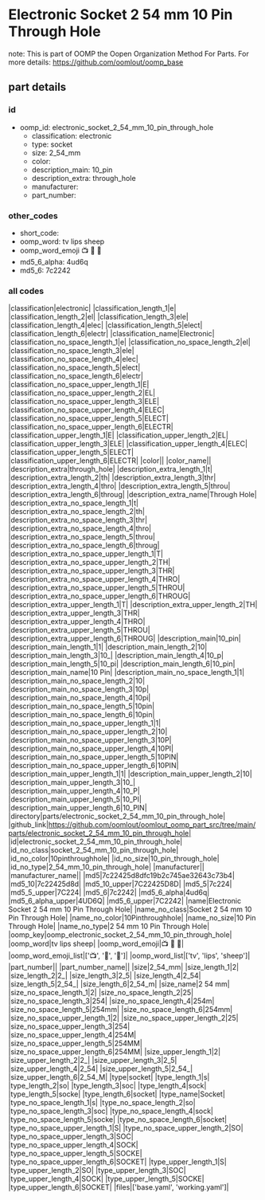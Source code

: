 # Electronic Socket 2 54 mm 10 Pin Through Hole  

note: This is part of OOMP the Oopen Organization Method For Parts. For more details: https://github.com/oomlout/oomp_base

##  part details





### id
* oomp_id: electronic_socket_2_54_mm_10_pin_through_hole
  * classification: electronic
  * type: socket
  * size: 2_54_mm
  * color: 
  * description_main: 10_pin
  * description_extra: through_hole
  * manufacturer: 
  * part_number: 

### other_codes
* short_code: 
* oomp_word: tv lips sheep
* oomp_word_emoji :tv: :lips: :sheep:
* md5_6_alpha: 4ud6q
* md5_6: 7c2242

### all codes 
|classification|electronic|
|classification_length_1|e|
|classification_length_2|el|
|classification_length_3|ele|
|classification_length_4|elec|
|classification_length_5|elect|
|classification_length_6|electr|
|classification_name|Electronic|
|classification_no_space_length_1|e|
|classification_no_space_length_2|el|
|classification_no_space_length_3|ele|
|classification_no_space_length_4|elec|
|classification_no_space_length_5|elect|
|classification_no_space_length_6|electr|
|classification_no_space_upper_length_1|E|
|classification_no_space_upper_length_2|EL|
|classification_no_space_upper_length_3|ELE|
|classification_no_space_upper_length_4|ELEC|
|classification_no_space_upper_length_5|ELECT|
|classification_no_space_upper_length_6|ELECTR|
|classification_upper_length_1|E|
|classification_upper_length_2|EL|
|classification_upper_length_3|ELE|
|classification_upper_length_4|ELEC|
|classification_upper_length_5|ELECT|
|classification_upper_length_6|ELECTR|
|color||
|color_name||
|description_extra|through_hole|
|description_extra_length_1|t|
|description_extra_length_2|th|
|description_extra_length_3|thr|
|description_extra_length_4|thro|
|description_extra_length_5|throu|
|description_extra_length_6|throug|
|description_extra_name|Through Hole|
|description_extra_no_space_length_1|t|
|description_extra_no_space_length_2|th|
|description_extra_no_space_length_3|thr|
|description_extra_no_space_length_4|thro|
|description_extra_no_space_length_5|throu|
|description_extra_no_space_length_6|throug|
|description_extra_no_space_upper_length_1|T|
|description_extra_no_space_upper_length_2|TH|
|description_extra_no_space_upper_length_3|THR|
|description_extra_no_space_upper_length_4|THRO|
|description_extra_no_space_upper_length_5|THROU|
|description_extra_no_space_upper_length_6|THROUG|
|description_extra_upper_length_1|T|
|description_extra_upper_length_2|TH|
|description_extra_upper_length_3|THR|
|description_extra_upper_length_4|THRO|
|description_extra_upper_length_5|THROU|
|description_extra_upper_length_6|THROUG|
|description_main|10_pin|
|description_main_length_1|1|
|description_main_length_2|10|
|description_main_length_3|10_|
|description_main_length_4|10_p|
|description_main_length_5|10_pi|
|description_main_length_6|10_pin|
|description_main_name|10 Pin|
|description_main_no_space_length_1|1|
|description_main_no_space_length_2|10|
|description_main_no_space_length_3|10p|
|description_main_no_space_length_4|10pi|
|description_main_no_space_length_5|10pin|
|description_main_no_space_length_6|10pin|
|description_main_no_space_upper_length_1|1|
|description_main_no_space_upper_length_2|10|
|description_main_no_space_upper_length_3|10P|
|description_main_no_space_upper_length_4|10PI|
|description_main_no_space_upper_length_5|10PIN|
|description_main_no_space_upper_length_6|10PIN|
|description_main_upper_length_1|1|
|description_main_upper_length_2|10|
|description_main_upper_length_3|10_|
|description_main_upper_length_4|10_P|
|description_main_upper_length_5|10_PI|
|description_main_upper_length_6|10_PIN|
|directory|parts/electronic_socket_2_54_mm_10_pin_through_hole|
|github_link|https://github.com/oomlout/oomlout_oomp_part_src/tree/main/parts/electronic_socket_2_54_mm_10_pin_through_hole|
|id|electronic_socket_2_54_mm_10_pin_through_hole|
|id_no_class|socket_2_54_mm_10_pin_through_hole|
|id_no_color|10pinthroughhole|
|id_no_size|10_pin_through_hole|
|id_no_type|2_54_mm_10_pin_through_hole|
|manufacturer||
|manufacturer_name||
|md5|7c22425d8dfc19b2c745ae32643c73b4|
|md5_10|7c22425d8d|
|md5_10_upper|7C22425D8D|
|md5_5|7c224|
|md5_5_upper|7C224|
|md5_6|7c2242|
|md5_6_alpha|4ud6q|
|md5_6_alpha_upper|4UD6Q|
|md5_6_upper|7C2242|
|name|Electronic Socket 2 54 mm 10 Pin Through Hole|
|name_no_class|Socket 2 54 mm 10 Pin Through Hole|
|name_no_color|10Pinthroughhole|
|name_no_size|10 Pin Through Hole|
|name_no_type|2 54 mm 10 Pin Through Hole|
|oomp_key|oomp_electronic_socket_2_54_mm_10_pin_through_hole|
|oomp_word|tv lips sheep|
|oomp_word_emoji|:tv: :lips: :sheep:|
|oomp_word_emoji_list|[':tv:', ':lips:', ':sheep:']|
|oomp_word_list|['tv', 'lips', 'sheep']|
|part_number||
|part_number_name||
|size|2_54_mm|
|size_length_1|2|
|size_length_2|2_|
|size_length_3|2_5|
|size_length_4|2_54|
|size_length_5|2_54_|
|size_length_6|2_54_m|
|size_name|2 54 mm|
|size_no_space_length_1|2|
|size_no_space_length_2|25|
|size_no_space_length_3|254|
|size_no_space_length_4|254m|
|size_no_space_length_5|254mm|
|size_no_space_length_6|254mm|
|size_no_space_upper_length_1|2|
|size_no_space_upper_length_2|25|
|size_no_space_upper_length_3|254|
|size_no_space_upper_length_4|254M|
|size_no_space_upper_length_5|254MM|
|size_no_space_upper_length_6|254MM|
|size_upper_length_1|2|
|size_upper_length_2|2_|
|size_upper_length_3|2_5|
|size_upper_length_4|2_54|
|size_upper_length_5|2_54_|
|size_upper_length_6|2_54_M|
|type|socket|
|type_length_1|s|
|type_length_2|so|
|type_length_3|soc|
|type_length_4|sock|
|type_length_5|socke|
|type_length_6|socket|
|type_name|Socket|
|type_no_space_length_1|s|
|type_no_space_length_2|so|
|type_no_space_length_3|soc|
|type_no_space_length_4|sock|
|type_no_space_length_5|socke|
|type_no_space_length_6|socket|
|type_no_space_upper_length_1|S|
|type_no_space_upper_length_2|SO|
|type_no_space_upper_length_3|SOC|
|type_no_space_upper_length_4|SOCK|
|type_no_space_upper_length_5|SOCKE|
|type_no_space_upper_length_6|SOCKET|
|type_upper_length_1|S|
|type_upper_length_2|SO|
|type_upper_length_3|SOC|
|type_upper_length_4|SOCK|
|type_upper_length_5|SOCKE|
|type_upper_length_6|SOCKET|
|files|['base.yaml', 'working.yaml']|
